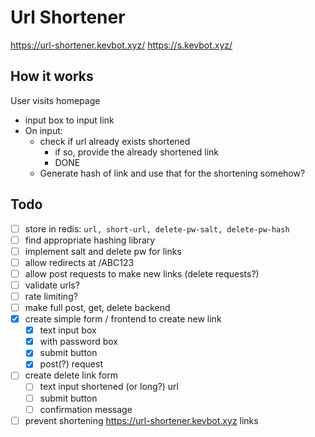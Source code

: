 # Url Shortener

https://url-shortener.kevbot.xyz/
https://s.kevbot.xyz/

## How it works

User visits homepage

- input box to input link
- On input:
  - check if url already exists shortened
    - if so, provide the already shortened link
    - DONE
  - Generate hash of link and use that for the shortening somehow?

## Todo

- [ ] store in redis: `url, short-url, delete-pw-salt, delete-pw-hash`
- [ ] find appropriate hashing library
- [ ] implement salt and delete pw for links
- [ ] allow redirects at /ABC123
- [ ] allow post requests to make new links (delete requests?)
- [ ] validate urls?
- [ ] rate limiting?
- [ ] make full post, get, delete backend
- [x] create simple form / frontend to create new link
    - [x] text input box
    - [x] with password box
    - [x] submit button
    - [x] post(?) request
- [ ] create delete link form
    - [ ] text input shortened (or long?) url
    - [ ] submit button
    - [ ] confirmation message

- [ ] prevent shortening https://url-shortener.kevbot.xyz links
